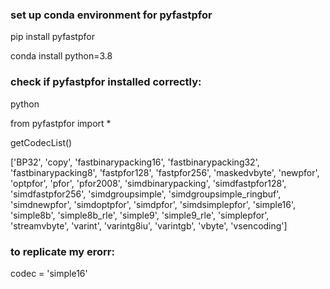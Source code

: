 ### set up conda environment for pyfastpfor

</p>pip install pyfastpfor<br>
</p>conda install python=3.8<br>

### check if pyfastpfor installed correctly:
</p>python<br>
</p>from pyfastpfor import *<br>
</p>getCodecList()<br>
</p>['BP32', 'copy', 'fastbinarypacking16', 'fastbinarypacking32', 'fastbinarypacking8', 'fastpfor128', 'fastpfor256', 'maskedvbyte', 'newpfor', 'optpfor', 'pfor', 'pfor2008', 'simdbinarypacking', 'simdfastpfor128', 'simdfastpfor256', 'simdgroupsimple', 'simdgroupsimple_ringbuf', 'simdnewpfor', 'simdoptpfor', 'simdpfor', 'simdsimplepfor', 'simple16', 'simple8b', 'simple8b_rle', 'simple9', 'simple9_rle', 'simplepfor', 'streamvbyte', 'varint', 'varintg8iu', 'varintgb', 'vbyte', 'vsencoding']</p>


### to replicate my erorr:

codec = 'simple16'



